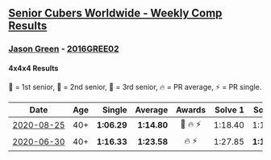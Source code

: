 <style>table {white-space: nowrap;}</style>
<link rel="stylesheet" type="text/css" href="/scw-comp/css/flags.css" />

## [Senior Cubers Worldwide - Weekly Comp Results](/scw-comp/results/)
### [Jason Green](README.md) - [2016GREE02](https://www.worldcubeassociation.org/persons/2016GREE02?event=444)
#### 4x4x4 Results

<span style="white-space: nowrap;">🥇 = 1st senior</span>, <span style="white-space: nowrap;">🥈 = 2nd senior</span>, <span style="white-space: nowrap;">🥉 = 3rd senior</span>, <span style="white-space: nowrap;">🔥 = PR average</span>, <span style="white-space: nowrap;">⚡ = PR single</span>.

| Date | Age | Single | Average | Awards | Solve 1 | Solve 2 | Solve 3 | Solve 4 | Solve 5 | Video |
| :--: | :--: | --: | --: | :--: | --: | --: | --: | --: | --: | :-- |
| [2020-08-25](../../results/2020-08-25/444.md) | 40+ | **1:06.29** | **1:14.80** | 🥈 🔥 ⚡ | 1:18.40 | 1:12.65 | 1:16.37 | **1:06.29** | 1:15.39 | [Desktop](https://www.facebook.com/jasongreenbowler/videos/10163944613835425) / [Mobile](https://m.facebook.com/jasongreenbowler/videos/10163944613835425) |
| [2020-06-30](../../results/2020-06-30/444.md) | 40+ | **1:16.33** | **1:23.58** | 🔥 ⚡ | 1:27.85 | **1:16.33** | 1:28.03 | 1:23.57 | 1:19.33 | [Desktop](https://www.facebook.com/events/284746466306313/permalink/289392965841663) / [Mobile](https://m.facebook.com/events/284746466306313?view=permalink&id=289392965841663) |


<!-- Global site tag (gtag.js) - Google Analytics -->
<script async src="https://www.googletagmanager.com/gtag/js?id=UA-86348435-3"></script>
<script>window.dataLayer = window.dataLayer || []; function gtag() {dataLayer.push(arguments);} gtag('js', new Date()); gtag('config', 'UA-86348435-3');</script>
